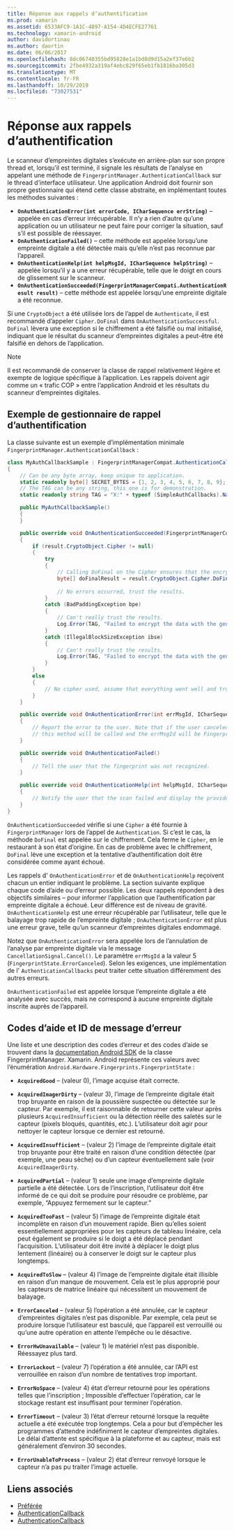 ```yaml
---
title: Réponse aux rappels d’authentification
ms.prod: xamarin
ms.assetid: 6533AFC9-1A1C-4897-A154-4D4ECFE27761
ms.technology: xamarin-android
author: davidortinau
ms.author: daortin
ms.date: 06/06/2017
ms.openlocfilehash: 8dc06740355bd95828e1a1bd8d9d15a2ef37e6b2
ms.sourcegitcommit: 2fbe4932a319af4ebc829f65eb1fb1816ba305d3
ms.translationtype: MT
ms.contentlocale: fr-FR
ms.lasthandoff: 10/29/2019
ms.locfileid: "73027531"
---
```

# <a name="responding-to-authentication-callbacks"></a>Réponse aux rappels d’authentification

Le scanneur d’empreintes digitales s’exécute en arrière-plan sur son propre thread et, lorsqu’il est terminé, il signale les résultats de l’analyse en appelant une méthode de `FingerprintManager.AuthenticationCallback` sur le thread d’interface utilisateur. Une application Android doit fournir son propre gestionnaire qui étend cette classe abstraite, en implémentant toutes les méthodes suivantes :

- **`OnAuthenticationError(int errorCode, ICharSequence errString)`** &ndash; appelée en cas d’erreur irrécupérable. Il n’y a rien d’autre qu’une application ou un utilisateur ne peut faire pour corriger la situation, sauf s’il est possible de réessayer.
- **`OnAuthenticationFailed()`** &ndash; cette méthode est appelée lorsqu’une empreinte digitale a été détectée mais qu’elle n’est pas reconnue par l’appareil.
- **`OnAuthenticationHelp(int helpMsgId, ICharSequence helpString)`** &ndash; appelée lorsqu’il y a une erreur récupérable, telle que le doigt en cours de glissement sur le scanneur.
- **`OnAuthenticationSucceeded(FingerprintManagerCompati.AuthenticationResult result)`** &ndash; cette méthode est appelée lorsqu’une empreinte digitale a été reconnue.

Si une `CryptoObject` a été utilisée lors de l’appel de `Authenticate`, il est recommandé d’appeler `Cipher.DoFinal` dans `OnAuthenticationSuccessful`.
`DoFinal` lèvera une exception si le chiffrement a été falsifié ou mal initialisé, indiquant que le résultat du scanneur d’empreintes digitales a peut-être été falsifié en dehors de l’application.

> [!NOTE]
> Il est recommandé de conserver la classe de rappel relativement légère et exempte de logique spécifique à l’application. Les rappels doivent agir comme un « trafic COP » entre l’application Android et les résultats du scanneur d’empreintes digitales.

## <a name="a-sample-authentication-callback-handler"></a>Exemple de gestionnaire de rappel d’authentification

La classe suivante est un exemple d’implémentation minimale `FingerprintManager.AuthenticationCallback` : 

```csharp
class MyAuthCallbackSample : FingerprintManagerCompat.AuthenticationCallback
{
    // Can be any byte array, keep unique to application.
    static readonly byte[] SECRET_BYTES = {1, 2, 3, 4, 5, 6, 7, 8, 9};
    // The TAG can be any string, this one is for demonstration.
    static readonly string TAG = "X:" + typeof (SimpleAuthCallbacks).Name;

    public MyAuthCallbackSample()
    {
    }

    public override void OnAuthenticationSucceeded(FingerprintManagerCompat.AuthenticationResult result)
    {
        if (result.CryptoObject.Cipher != null) 
        {
            try
            {
                // Calling DoFinal on the Cipher ensures that the encryption worked.
                byte[] doFinalResult = result.CryptoObject.Cipher.DoFinal(SECRET_BYTES);
    
                // No errors occurred, trust the results.              
            }
            catch (BadPaddingException bpe)
            {
                // Can't really trust the results.
                Log.Error(TAG, "Failed to encrypt the data with the generated key." + bpe);
            }
            catch (IllegalBlockSizeException ibse)
            {
                // Can't really trust the results.
                Log.Error(TAG, "Failed to encrypt the data with the generated key." + ibse);
            }
        }
        else
        {
            // No cipher used, assume that everything went well and trust the results.
        }
    }

    public override void OnAuthenticationError(int errMsgId, ICharSequence errString)
    {
        // Report the error to the user. Note that if the user canceled the scan,
        // this method will be called and the errMsgId will be FingerprintState.ErrorCanceled.
    }

    public override void OnAuthenticationFailed()
    {
        // Tell the user that the fingerprint was not recognized.
    }

    public override void OnAuthenticationHelp(int helpMsgId, ICharSequence helpString)
    {
        // Notify the user that the scan failed and display the provided hint.
    }
}
```

`OnAuthenticationSucceeded` vérifie si une `Cipher` a été fournie à `FingerprintManager` lors de l’appel de `Authentication`. Si c’est le cas, la méthode `DoFinal` est appelée sur le chiffrement. Cela ferme le `Cipher`, en le restaurant à son état d’origine. En cas de problème avec le chiffrement, `DoFinal` lève une exception et la tentative d’authentification doit être considérée comme ayant échoué.

Les rappels d' `OnAuthenticationError` et de `OnAuthenticationHelp` reçoivent chacun un entier indiquant le problème. La section suivante explique chaque code d’aide ou d’erreur possible. Les deux rappels répondent à des objectifs similaires &ndash; pour informer l’application que l’authentification par empreinte digitale a échoué. Leur différence est de niveau de gravité. `OnAuthenticationHelp` est une erreur récupérable par l’utilisateur, telle que le balayage trop rapide de l’empreinte digitale ; `OnAuthenticationError` est plus une erreur grave, telle qu’un scanneur d’empreintes digitales endommagé.

Notez que `OnAuthenticationError` sera appelée lors de l’annulation de l’analyse par empreinte digitale via le message `CancellationSignal.Cancel()`. Le paramètre `errMsgId` a la valeur 5 (`FingerprintState.ErrorCanceled`). Selon les exigences, une implémentation de l' `AuthenticationCallbacks` peut traiter cette situation différemment des autres erreurs. 

`OnAuthenticationFailed` est appelée lorsque l’empreinte digitale a été analysée avec succès, mais ne correspond à aucune empreinte digitale inscrite auprès de l’appareil. 

## <a name="help-codes-and-error-message-ids"></a>Codes d’aide et ID de message d’erreur 

Une liste et une description des codes d’erreur et des codes d’aide se trouvent dans la [documentation Android SDK](https://developer.android.com/reference/android/hardware/fingerprint/FingerprintManager.html#FINGERPRINT_ACQUIRED_GOOD) de la classe FingerprintManager. Xamarin. Android représente ces valeurs avec l’énumération `Android.Hardware.Fingerprints.FingerprintState` :

- **`AcquiredGood`** &ndash; (valeur 0), l’image acquise était correcte.

- **`AcquiredImagerDirty`** &ndash; (valeur 3), l’image de l’empreinte digitale était trop bruyante en raison de la poussière suspectée ou détectée sur le capteur. Par exemple, il est raisonnable de retourner cette valeur après plusieurs `AcquiredInsufficient` ou la détection réelle des saletés sur le capteur (pixels bloqués, quantités, etc.). L’utilisateur doit agir pour nettoyer le capteur lorsque ce dernier est retourné.

- **`AcquiredInsufficient`** &ndash; (valeur 2) l’image de l’empreinte digitale était trop bruyante pour être traité en raison d’une condition détectée (par exemple, une peau sèche) ou d’un capteur éventuellement sale (voir `AcquiredImagerDirty`.

- **`AcquiredPartial`** &ndash; (valeur 1) seule une image d’empreinte digitale partielle a été détectée. Lors de l’inscription, l’utilisateur doit être informé de ce qui doit se produire pour résoudre ce problème, par exemple, &ldquo;Appuyez fermement sur le capteur.&rdquo;

- **`AcquiredTooFast`** &ndash; (valeur 5) l’image de l’empreinte digitale était incomplète en raison d’un mouvement rapide. Bien qu’elles soient essentiellement appropriées pour les capteurs de tableau linéaire, cela peut également se produire si le doigt a été déplacé pendant l’acquisition. L’utilisateur doit être invité à déplacer le doigt plus lentement (linéaire) ou à conserver le doigt sur le capteur plus longtemps.

- **`AcquiredToSlow`** &ndash; (valeur 4) l’image de l’empreinte digitale était illisible en raison d’un manque de mouvement. Cela est le plus approprié pour les capteurs de matrice linéaire qui nécessitent un mouvement de balayage.

- **`ErrorCanceled`** &ndash; (valeur 5) l’opération a été annulée, car le capteur d’empreintes digitales n’est pas disponible. Par exemple, cela peut se produire lorsque l’utilisateur est basculé, que l’appareil est verrouillé ou qu’une autre opération en attente l’empêche ou le désactive.

- **`ErrorHwUnavailable`** &ndash; (valeur 1) le matériel n’est pas disponible. Réessayez plus tard.

- **`ErrorLockout`** &ndash; (valeur 7) l’opération a été annulée, car l’API est verrouillée en raison d’un nombre de tentatives trop important.

- **`ErrorNoSpace`** &ndash; (valeur 4) état d’erreur retourné pour les opérations telles que l’inscription ; Impossible d’effectuer l’opération, car le stockage restant est insuffisant pour terminer l’opération.

- **`ErrorTimeout`** &ndash; (valeur 3) l’état d’erreur retourné lorsque la requête actuelle a été exécutée trop longtemps. Cela a pour but d’empêcher les programmes d’attendre indéfiniment le capteur d’empreintes digitales. Le délai d’attente est spécifique à la plateforme et au capteur, mais est généralement d’environ 30 secondes.

- **`ErrorUnableToProcess`** &ndash; (valeur 2) état d’erreur renvoyé lorsque le capteur n’a pas pu traiter l’image actuelle.

## <a name="related-links"></a>Liens associés

- [Préférée](https://docs.oracle.com/javase/7/docs/api/javax/crypto/Cipher.html)
- [AuthenticationCallback](https://developer.android.com/reference/android/hardware/fingerprint/FingerprintManager.AuthenticationCallback.html)
- [AuthenticationCallback](https://developer.android.com/reference/android/support/v4/hardware/fingerprint/FingerprintManagerCompat.AuthenticationCallback.html)
